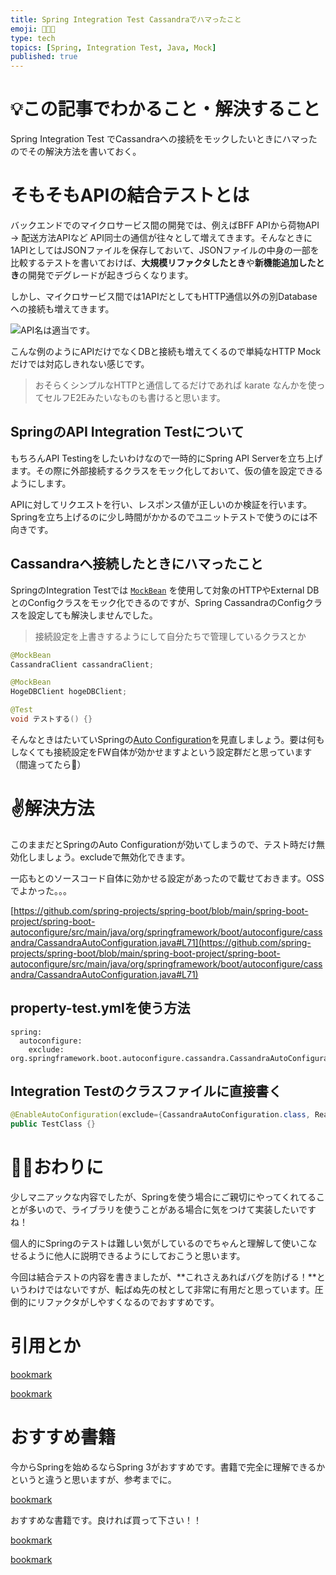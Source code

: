 ```yaml
---
title: Spring Integration Test Cassandraでハマったこと
emoji: 🧑🏻‍💻
type: tech
topics: [Spring, Integration Test, Java, Mock]
published: true
---
```



# 💡この記事でわかること・解決すること


Spring Integration Test でCassandraへの接続をモックしたいときにハマったのでその解決方法を書いておく。


# そもそもAPIの結合テストとは


バックエンドでのマイクロサービス間の開発では、例えばBFF APIから荷物API → 配送方法APIなど API同士の通信が往々として増えてきます。そんなときに1APIとしてはJSONファイルを保存しておいて、JSONファイルの中身の一部を比較するテストを書いておけば、**大規模リファクタしたとき**や**新機能追加したとき**の開発でデグレードが起きづらくなります。


しかし、マイクロサービス間では1APIだとしてもHTTP通信以外の別Databaseへの接続も増えてきます。


![API名は適当です。](https://prod-files-secure.s3.us-west-2.amazonaws.com/9e336906-7501-43c0-b5aa-de1ca211a16c/93524988-7edd-47e5-9cf7-c49ead5d13ed/Untitled.png?X-Amz-Algorithm=AWS4-HMAC-SHA256&X-Amz-Content-Sha256=UNSIGNED-PAYLOAD&X-Amz-Credential=ASIAZI2LB466XKELZVXX%2F20250203%2Fus-west-2%2Fs3%2Faws4_request&X-Amz-Date=20250203T145525Z&X-Amz-Expires=3600&X-Amz-Security-Token=IQoJb3JpZ2luX2VjEP7%2F%2F%2F%2F%2F%2F%2F%2F%2F%2FwEaCXVzLXdlc3QtMiJHMEUCIF4S8tmFXD54f7BrfZUWgWwE42tm0YN7%2FoV5Uu8ltLVxAiEAxlZPLvo%2BcTwuS3mm6y6cPE3vsbpItvNHc0v7ayeP1LMq%2FwMIFxAAGgw2Mzc0MjMxODM4MDUiDLzPVoEaVTxiOgfFsyrcAw9hw6gF9JK5dMHvwSeJxiOuqBaHIxq6Xfhhodpdejl51DmmVpUFqDue5cq5om3HILgtmAwuZuX3xEap1%2FPU9ieXXwMNDX3VYwua2OnQB5G5%2B5yF%2FWor83cV7Mzz6oS0qPAkaF5XjNr4%2FfiMAGOlwF4Ak9SRE3nK%2FxbclryzAloauqvAJy2ijcUZPParLZ70xWSslYSRrLGqJRo3cEzcTPVT3K4YIVzkCI36Nm5tI10JpI2Qsbr9Pr6B0jpLhjy688TCnR%2FCRFTh3YtlpY%2BMubtwsfSdssjRJFiEcWgM2JoQi538BTXyej9gi9DbRgIfBOlouHjH2KFjeHaedb8QFeFtJJggtuB9JusJVcls7OfF5kpSurF9GYckPLVAd65eCBhtbTg5A4MJtsJ%2BsoZAc1GR9tO0JfVU9n5o94zGHVql5X01yVPYXODn3wIAEUFbgUG84JRx2W0TDMkN8nR3CgTCDIoq8fCF4mtN2kc4aEYLCsUxHQo21fQr81%2BTKtG6nMESFiXTZRlF9E7yynHqECilZFItLGTxXL33wVazot3bM65R%2Fq5%2B7CLPEQ95sQI1ZREjtY23Q5%2FuF7%2BuqYRioR9mzGLqupbITYeMVZH6Ks5u5tSdsdYQXmbF%2BcktMICQg70GOqUB%2F0VWSe0vYMiU7ce64XfEMqLIGf0mv6Rzi9agX51f6tW5%2FadgtGQt08VAP7xRBJ8MqWFkEd1FojvAwbENj3TwzYZCgaWYVBmlJvwZPB55i%2BnsaGyTBlU04whePdrJLJZRPGaVxzZt5iSadCvElvKZSlnuHKu%2BndAMXONa2Zf5J4ID%2FxDHZah2KIjVddFJCFHF9l2l%2FmOGYuKV3Hpg4SP0IHdTFcyp&X-Amz-Signature=4fcbbbc75a14974c2b50dc13865612fc8dd34fdc8dd5d9c5c3470ce9d7d20ed9&X-Amz-SignedHeaders=host&x-id=GetObject)


こんな例のようにAPIだけでなくDBと接続も増えてくるので単純なHTTP Mockだけでは対応しきれない感じです。

> おそらくシンプルなHTTPと通信してるだけであれば karate なんかを使ってセルフE2Eみたいなものも書けると思います。

## SpringのAPI Integration Testについて


もちろんAPI Testingをしたいわけなので一時的にSpring API Serverを立ち上げます。その際に外部接続するクラスをモック化しておいて、仮の値を設定できるようにします。


APIに対してリクエストを行い、レスポンス値が正しいのか検証を行います。Springを立ち上げるのに少し時間がかかるのでユニットテストで使うのには不向きです。


## Cassandraへ接続したときにハマったこと


SpringのIntegration Testでは [`MockBean`](https://dawaan.com/mockbean-vs-mock/) を使用して対象のHTTPやExternal DBとのConfigクラスをモック化できるのですが、Spring CassandraのConfigクラスを設定しても解決しませんでした。

> 接続設定を上書きするようにして自分たちで管理しているクラスとか

```java
@MockBean
CassandraClient cassandraClient;

@MockBean
HogeDBClient hogeDBClient;

@Test
void テストする() {}
```


そんなときはたいていSpringの[Auto Configuration](https://qiita.com/kazuki43zoo/items/8645d9765edd11c6f1dd)を見直しましょう。要は何もしなくても接続設定をFW自体が効かせますよという設定群だと思っています（間違ってたら🙏）


# ✌️解決方法


このままだとSpringのAuto Configurationが効いてしまうので、テスト時だけ無効化しましょう。excludeで無効化できます。


一応もとのソースコード自体に効かせる設定があったので載せておきます。OSSでよかった。。。


[https://github.com/spring-projects/spring-boot/blob/main/spring-boot-project/spring-boot-autoconfigure/src/main/java/org/springframework/boot/autoconfigure/cassandra/CassandraAutoConfiguration.java#L71](https://github.com/spring-projects/spring-boot/blob/main/spring-boot-project/spring-boot-autoconfigure/src/main/java/org/springframework/boot/autoconfigure/cassandra/CassandraAutoConfiguration.java#L71)


## property-test.ymlを使う方法


```text
spring:
  autoconfigure:
    exclude: org.springframework.boot.autoconfigure.cassandra.CassandraAutoConfiguration
```


## Integration Testのクラスファイルに直接書く


```java
@EnableAutoConfiguration(exclude={CassandraAutoConfiguration.class, ReactiveCassandraConfig.class})
public TestClass {}
```


# 🏌️‍♂️おわりに


少しマニアックな内容でしたが、Springを使う場合にご親切にやってくれてることが多いので、ライブラリを使うことがある場合に気をつけて実装したいですね！


個人的にSpringのテストは難しい気がしているのでちゃんと理解して使いこなせるように他人に説明できるようにしておこうと思います。


今回は結合テストの内容を書きましたが、**これさえあればバグを防げる！**というわけではないですが、転ばぬ先の杖として非常に有用だと思っています。圧倒的にリファクタがしやすくなるのでおすすめです。


# 引用とか


[bookmark](https://spring.pleiades.io/spring-boot/docs/2.1.4.RELEASE/reference/html/using-boot-auto-configuration.html#:~:text=%E4%B8%8D%E8%A6%81%E3%81%AA%E7%89%B9%E5%AE%9A%E3%81%AE%E8%87%AA%E5%8B%95%E6%A7%8B%E6%88%90%E3%82%AF%E3%83%A9%E3%82%B9%E3%81%8C%E9%81%A9%E7%94%A8%E3%81%95%E3%82%8C%E3%81%A6%E3%81%84%E3%82%8B%E5%A0%B4%E5%90%88%E3%81%AF%E3%80%81%E6%AC%A1%E3%81%AE%E4%BE%8B%E3%81%AB%E7%A4%BA%E3%81%99%E3%82%88%E3%81%86%E3%81%AB%E3%80%81%40EnableAutoConfiguration%C2%A0%E3%81%AE%20exclude%20%E5%B1%9E%E6%80%A7%E3%82%92%E4%BD%BF%E7%94%A8%E3%81%97%E3%81%A6%E7%84%A1%E5%8A%B9%E3%81%AB%E3%81%99%E3%82%8B%E3%81%93%E3%81%A8%E3%81%8C%E3%81%A7%E3%81%8D%E3%81%BE%E3%81%99%E3%80%82)


[bookmark](https://github.com/spring-projects/spring-boot/blob/main/spring-boot-project/spring-boot-autoconfigure/src/main/java/org/springframework/boot/autoconfigure/cassandra/CassandraAutoConfiguration.java#L71)


# おすすめ書籍


今からSpringを始めるならSpring 3がおすすめです。書籍で完全に理解できるかというと違うと思いますが、参考までに。


[bookmark](https://amzn.to/3WXqhzq)


おすすめな書籍です。良ければ買って下さい！！


[bookmark](https://amzn.to/3YjUqtO)


[bookmark](https://amzn.to/3kZ9TkK)

